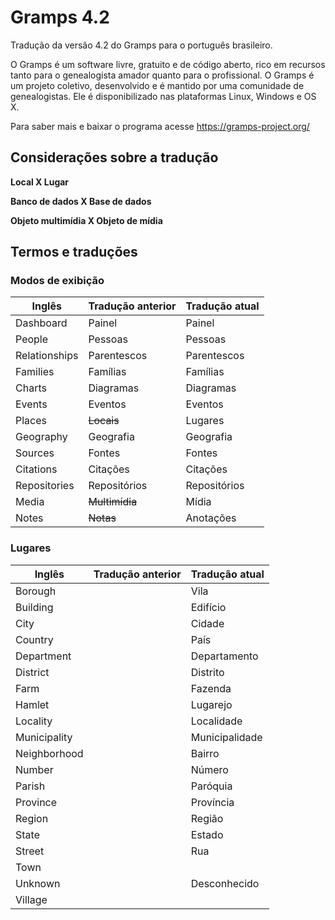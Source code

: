 # Gramps 4.2
Tradução da versão 4.2 do Gramps para o português brasileiro.

O Gramps é um software livre, gratuito e de código aberto, rico em recursos tanto para o genealogista amador quanto para o profissional. O Gramps é um projeto coletivo, desenvolvido e é mantido por uma comunidade de genealogistas. Ele é disponibilizado nas plataformas Linux, Windows e OS X.

Para saber mais e baixar o programa acesse https://gramps-project.org/

## Considerações sobre a tradução
**Local X Lugar**

**Banco de dados X Base de dados**

**Objeto multimídia X Objeto de mídia**

## Termos e traduções
### Modos de exibição
Inglês | Tradução anterior | Tradução atual
------ | ----------------- | --------------
Dashboard | Painel | Painel
People | Pessoas | Pessoas
Relationships | Parentescos | Parentescos
Families | Famílias | Famílias
Charts | Diagramas | Diagramas
Events | Eventos | Eventos
Places | ~~Locais~~ | Lugares
Geography | Geografia | Geografia
Sources | Fontes | Fontes
Citations | Citações | Citações
Repositories | Repositórios | Repositórios
Media | ~~Multimídia~~ | Mídia
Notes | ~~Notas~~ | Anotações

### Lugares
Inglês | Tradução anterior | Tradução atual
------ | ----------------- | --------------
Borough |  | Vila
Building |  | Edifício
City |  | Cidade
Country |  | País
Department |  | Departamento
District|  | Distrito
Farm |  | Fazenda
Hamlet |  | Lugarejo
Locality |  | Localidade
Municipality |  | Municipalidade
Neighborhood |  | Bairro
Number |  | Número
Parish |  | Paróquia
Province |  | Província
Region |  | Região
State |  | Estado
Street |  | Rua
Town |  | 
Unknown |  | Desconhecido
Village |  | 
